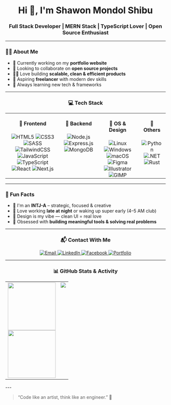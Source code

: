 <h1 align="center">Hi 👋, I'm Shawon Mondol Shibu</h1>
<h3 align="center">Full Stack Developer | MERN Stack | TypeScript Lover | Open Source Enthusiast</h3>

---

### 🧑‍💻 About Me

- 🔭 Currently working on my **portfolio website**
- 🤝 Looking to collaborate on **open source projects**
- 👨‍💻 Love building **scalable, clean & efficient products**
- 💼 Aspiring **freelancer** with modern dev skills
- 🧠 Always learning new tech & frameworks

---

<h3 align="center">💻 Tech Stack</h3>

<div align="center">

  <table>
    <tr>
      <!-- 🧠 Frontend -->
      <td valign="top" align="center" style="padding: 0 10px;">
        <h4>🧠 Frontend</h4>
        <img src="https://img.shields.io/badge/HTML5-E34F26?style=flat&logo=html5&logoColor=white" alt="HTML5"/>
        <img src="https://img.shields.io/badge/CSS3-1572B6?style=flat&logo=css3&logoColor=white" alt="CSS3"/>
        <img src="https://img.shields.io/badge/SASS-CC6699?style=flat&logo=sass&logoColor=white" alt="SASS"/>
        <img src="https://img.shields.io/badge/TailwindCSS-38B2AC?style=flat&logo=tailwind-css&logoColor=white" alt="TailwindCSS"/>
        <img src="https://img.shields.io/badge/JavaScript-F7DF1E?style=flat&logo=javascript&logoColor=black" alt="JavaScript"/>
        <img src="https://img.shields.io/badge/TypeScript-3178C6?style=flat&logo=typescript&logoColor=white" alt="TypeScript"/>
        <img src="https://img.shields.io/badge/React-20232A?style=flat&logo=react&logoColor=61DAFB" alt="React"/>
        <img src="https://img.shields.io/badge/Next.js-000000?style=flat&logo=nextdotjs&logoColor=white" alt="Next.js"/>
      </td>
      <!-- 🧰 Backend -->
      <td valign="top" align="center" style="padding: 0 10px;">
        <h4>🧰 Backend</h4>
        <img src="https://img.shields.io/badge/Node.js-339933?style=flat&logo=nodedotjs&logoColor=white" alt="Node.js"/>
        <img src="https://img.shields.io/badge/Express.js-000000?style=flat&logo=express&logoColor=white" alt="Express.js"/>
        <img src="https://img.shields.io/badge/MongoDB-47A248?style=flat&logo=mongodb&logoColor=white" alt="MongoDB"/>
      </td>
      <!-- 🎨 OS & Design -->
      <td valign="top" align="center" style="padding: 0 10px;">
        <h4>🎨 OS & Design</h4>
        <img src="https://img.shields.io/badge/Linux-FCC624?style=flat&logo=linux&logoColor=black" alt="Linux"/>
        <img src="https://img.shields.io/badge/Windows-0078D6?style=flat&logo=windows&logoColor=white" alt="Windows"/>
        <img src="https://img.shields.io/badge/macOS-000000?style=flat&logo=apple&logoColor=white" alt="macOS"/>
        <img src="https://img.shields.io/badge/Figma-F24E1E?style=flat&logo=figma&logoColor=white" alt="Figma"/>
        <img src="https://img.shields.io/badge/Illustrator-FF9A00?style=flat&logo=adobeillustrator&logoColor=white" alt="Illustrator"/>
        <img src="https://img.shields.io/badge/GIMP-5C5543?style=flat&logo=gimp&logoColor=white" alt="GIMP"/>
      </td>
      <!-- 🧪 Others -->
      <td valign="top" align="center" style="padding: 0 10px;">
        <h4>🧪 Others</h4>
        <img src="https://img.shields.io/badge/Python-3776AB?style=flat&logo=python&logoColor=white" alt="Python"/>
        <img src="https://img.shields.io/badge/.NET-512BD4?style=flat&logo=dotnet&logoColor=white" alt=".NET"/>
        <img src="https://img.shields.io/badge/Rust-000000?style=flat&logo=rust&logoColor=white" alt="Rust"/>
      </td>
    </tr>
  </table>

</div>

---

### 🧩 Fun Facts

- 🧠 I'm an **INTJ-A** – strategic, focused & creative
- 🌙 Love working **late at night** or waking up super early (4–5 AM club)
- 🎨 Design is my vibe — clean UI = real love
- 🔧 Obsessed with **building meaningful tools & solving real problems**

---
<div align="center">
<h3 align="center">📬 Contact With Me</h3>

<div align="center">
  <a href="mailto:shawonmondol72@gmail.com" target="_blank">
    <img src="https://img.shields.io/badge/Gmail-D14836?style=for-the-badge&logo=gmail&logoColor=white" alt="Email"/>
  </a>
  <a href="https://www.linkedin.com/in/shawon-mondol-142302294" target="_blank">
    <img src="https://img.shields.io/badge/LinkedIn-0A66C2?style=for-the-badge&logo=linkedin&logoColor=white" alt="LinkedIn"/>
  </a>
  <a href="https://www.facebook.com/shawon.mondol.797" target="_blank">
    <img src="https://img.shields.io/badge/Facebook-1877F2?style=for-the-badge&logo=facebook&logoColor=white" alt="Facebook"/>
  </a>
  <a href="https://shawon-portfolio-self.vercel.app" target="_blank">
    <img src="https://img.shields.io/badge/Portfolio-000000?style=for-the-badge&logo=vercel&logoColor=white" alt="Portfolio"/>
  </a>
</div>

---

<h3 align="center">📊 GitHub Stats & Activity</h3>

<table align="center">
  <tr>
    <td align="center" valign="top">
      <a href="https://github.com/shibu72">
        <img height="150" src="https://github-readme-stats.vercel.app/api?username=shibu72&show_icons=true&theme=dark" />
      </a>
      <br/>
      <a href="https://github.com/shibu72">
        <img height="150" src="https://github-readme-streak-stats.herokuapp.com/?user=shibu72&theme=dark" />
      </a>
    </td>
    <td align="center" valign="top">
      <a href="https://github.com/shibu72">
        <img src="https://github-readme-stats.vercel.app/api/top-langs/?username=shibu72&layout=compact&theme=dark" />
      </a>
    </td>
  </tr>
</table>
</div>
---

> “Code like an artist, think like an engineer.” 🎯
